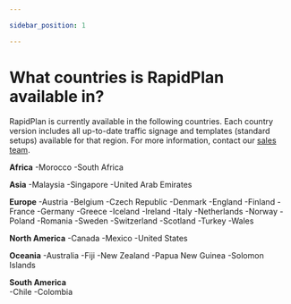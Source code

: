 ```yaml
---

sidebar_position: 1

---
```

# What countries is RapidPlan available in?

RapidPlan is currently available in the following countries. Each country version includes all up-to-date traffic signage and templates (standard setups) available for that region. For more information, contact our [sales team](https://invarion.com/contact).

 **Africa**
        -Morocco
        -South Africa

 **Asia**
       -Malaysia
        -Singapore
       -United Arab Emirates

 **Europe**
        -Austria
        -Belgium
        -Czech Republic
        -Denmark
        -England
        -Finland
        -France
        -Germany
        -Greece
        -Iceland
        -Ireland
        -Italy
        -Netherlands
        -Norway
        -Poland
        -Romania
        -Sweden
        -Switzerland
        -Scotland
        -Turkey
        -Wales

 **North America**
        -Canada
        -Mexico
        -United States

 **Oceania**
        -Australia
        -Fiji
        -New Zealand
        -Papua New Guinea
        -Solomon Islands

 **South America**  
        -Chile
        -Colombia
